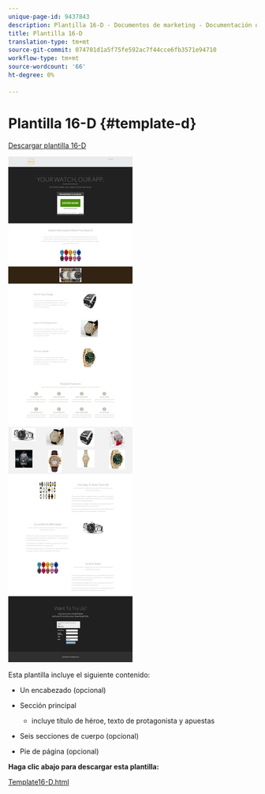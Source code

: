 ```yaml
---
unique-page-id: 9437843
description: Plantilla 16-D - Documentos de marketing - Documentación del producto
title: Plantilla 16-D
translation-type: tm+mt
source-git-commit: 074701d1a5f75fe592ac7f44cce6fb3571e94710
workflow-type: tm+mt
source-wordcount: '66'
ht-degree: 0%

---
```



# Plantilla 16-D {#template-d}

[Descargar plantilla 16-D](https://docs.marketo.com/download/attachments/9437843/template-16d.html?version=1&amp;modificationdate=1438980772000&amp;api=v2)

![](assets/image2015-8-14-13-3a12-3a25.png)

Esta plantilla incluye el siguiente contenido:

* Un encabezado (opcional)
* Sección principal

   * incluye título de héroe, texto de protagonista y apuestas

* Seis secciones de cuerpo (opcional)
* Pie de página (opcional)

**Haga clic abajo para descargar esta plantilla:**

[Template16-D.html](https://docs.marketo.com/download/attachments/9437843/template-16d.html?version=1&amp;modificationdate=1438980772000&amp;api=v2)
